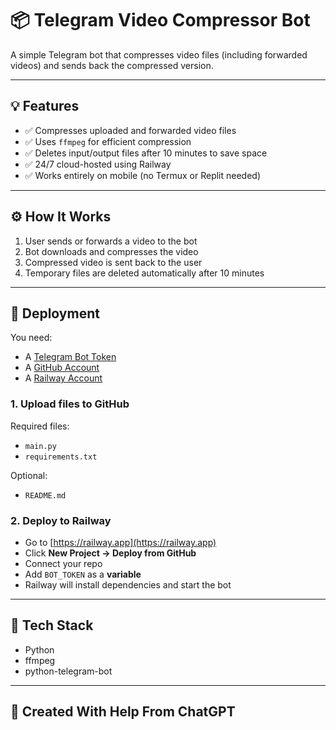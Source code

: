 # 📦 Telegram Video Compressor Bot

A simple Telegram bot that compresses video files (including forwarded videos) and sends back the compressed version.

---

## 💡 Features

- ✅ Compresses uploaded and forwarded video files
- ✅ Uses `ffmpeg` for efficient compression
- ✅ Deletes input/output files after 10 minutes to save space
- ✅ 24/7 cloud-hosted using Railway
- ✅ Works entirely on mobile (no Termux or Replit needed)

---

## ⚙️ How It Works

1. User sends or forwards a video to the bot
2. Bot downloads and compresses the video
3. Compressed video is sent back to the user
4. Temporary files are deleted automatically after 10 minutes

---

## 🚀 Deployment

You need:

- A [Telegram Bot Token](https://t.me/BotFather)
- A [GitHub Account](https://github.com)
- A [Railway Account](https://railway.app)

### 1. Upload files to GitHub

Required files:
- `main.py`
- `requirements.txt`

Optional:
- `README.md`

### 2. Deploy to Railway

- Go to [https://railway.app](https://railway.app)
- Click **New Project → Deploy from GitHub**
- Connect your repo
- Add `BOT_TOKEN` as a **variable**
- Railway will install dependencies and start the bot

---

## 🧪 Tech Stack

- Python
- ffmpeg
- python-telegram-bot

---

## 🤖 Created With Help From ChatGPT